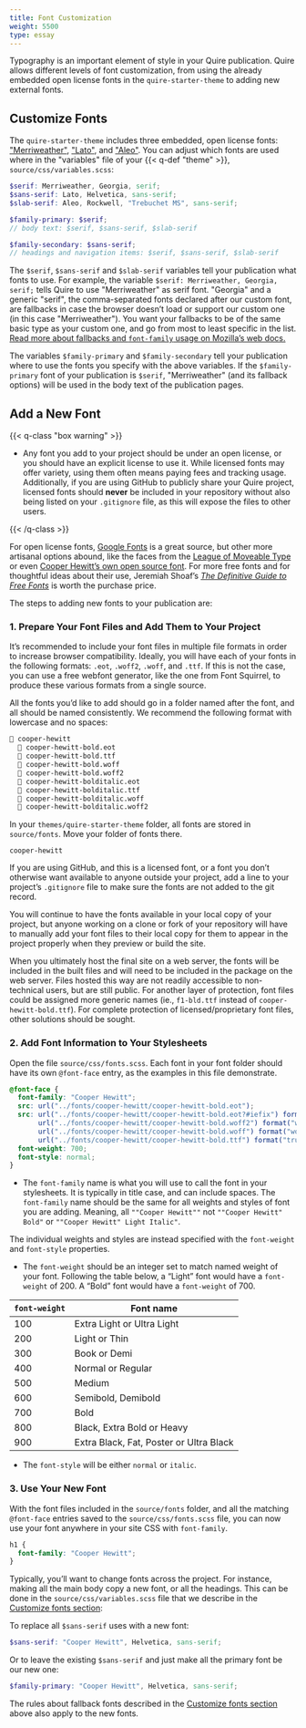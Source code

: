 ```yaml
---
title: Font Customization
weight: 5500
type: essay
---
```


Typography is an important element of style in your Quire publication. Quire allows different levels of font customization, from using the already embedded open license fonts in the `quire-starter-theme` to adding new external fonts.

## Customize Fonts

The `quire-starter-theme` includes three embedded, open license fonts: ["Merriweather"](https://fonts.google.com/specimen/Merriweather), ["Lato"](https://fonts.google.com/specimen/Lato), and ["Aleo"](http://www.fontfabric.com/aleo-free-font/). You can adjust which fonts are used where in the "variables" file of your {{< q-def "theme" >}}, `source/css/variables.scss`:

```scss
$serif: Merriweather, Georgia, serif;
$sans-serif: Lato, Helvetica, sans-serif;
$slab-serif: Aleo, Rockwell, "Trebuchet MS", sans-serif;

$family-primary: $serif;
// body text: $serif, $sans-serif, $slab-serif

$family-secondary: $sans-serif;
// headings and navigation items: $serif, $sans-serif, $slab-serif
```

The `$serif`, `$sans-serif` and  `$slab-serif` variables tell your publication what fonts to use. For example, the variable `$serif: Merriweather, Georgia, serif;` tells Quire to use "Merriweather" as serif font. "Georgia" and a generic "serif", the comma-separated fonts declared after our custom font, are fallbacks in case the browser doesn’t load or support our custom one (in this case "Merriweather"). You want your fallbacks to be of the same basic type as your custom one, and go from most to least specific in the list. [Read more about fallbacks and `font-family` usage on Mozilla’s web docs.](https://developer.mozilla.org/en-US/docs/Web/CSS/font-family)

The variables `$family-primary` and `$family-secondary` tell your publication where to use the fonts you specify with the above variables. If the `$family-primary` font of your publication is `$serif`, "Merriweather" (and its fallback options) will be used in the body text of the publication pages.

## Add a New Font

{{< q-class "box warning" >}}

- Any font you add to your project should be under an open license, or you should have an explicit license to use it. While licensed fonts may offer variety, using them often means paying fees and tracking usage. Additionally, if you are using GitHub to publicly share your Quire project, licensed fonts should **never** be included in your repository without also being listed on your `.gitignore` file, as this will expose the files to other users.

{{< /q-class >}}

For open license fonts, [Google Fonts](https://fonts.google.com/) is a great source, but other more artisanal options abound, like the faces from the [League of Moveable Type](https://www.theleagueofmoveabletype.com/) or even [Cooper Hewitt’s own open source font](https://www.cooperhewitt.org/open-source-at-cooper-hewitt/cooper-hewitt-the-typeface-by-chester-jenkins/). For more free fonts and for thoughtful ideas about their use, Jeremiah Shoaf’s [*The Definitive Guide to Free Fonts*](https://www.typewolf.com/free-fonts) is worth the purchase price.

The steps to adding new fonts to your publication are:

### 1. Prepare Your Font Files and Add Them to Your Project

It’s recommended to include your font files in multiple file formats in order to increase browser compatibility. Ideally, you will have each of your fonts in the following formats: `.eot`, `.woff2`, `.woff`, and `.ttf`. If this is not the case, you can use a free webfont generator, like the one from Font Squirrel, to produce these various formats from a single source.

All the fonts you’d like to add should go in a folder named after the font, and all should be named consistently. We recommend the following format with lowercase and no spaces:

```md
📁 cooper-hewitt
  📄 cooper-hewitt-bold.eot
  📄 cooper-hewitt-bold.ttf
  📄 cooper-hewitt-bold.woff
  📄 cooper-hewitt-bold.woff2
  📄 cooper-hewitt-bolditalic.eot
  📄 cooper-hewitt-bolditalic.ttf
  📄 cooper-hewitt-bolditalic.woff
  📄 cooper-hewitt-bolditalic.woff2
```

In your `themes/quire-starter-theme` folder, all fonts are stored in `source/fonts`. Move your folder of fonts there.

```
cooper-hewitt
```

If you are using GitHub, and this is a licensed font, or a font you don’t otherwise want available to anyone outside your project, add a line to your project’s `.gitignore` file to make sure the fonts are not added to the git record.

You will continue to have the fonts available in your local copy of your project, but anyone working on a clone or fork of your repository will have to manually add your font files to their local copy for them to appear in the project properly when they preview or build the site.

When you ultimately host the final site on a web server, the fonts will be included in the built files and will need to be included in the package on the web server. Files hosted this way are not readily accessible to non-technical users, but are still public. For another layer of protection, font files could be assigned more generic names (ie., `f1-bld.ttf` instead of `cooper-hewitt-bold.ttf`). For complete protection of licensed/proprietary font files, other solutions should be sought.

### 2. Add Font Information to Your Stylesheets

Open the file `source/css/fonts.scss`. Each font in your font folder should have its own `@font-face` entry, as the examples in this file demonstrate.

```css
@font-face {
  font-family: "Cooper Hewitt";
  src: url("../fonts/cooper-hewitt/cooper-hewitt-bold.eot");
  src: url("../fonts/cooper-hewitt/cooper-hewitt-bold.eot?#iefix") format("embedded-opentype"),
       url("../fonts/cooper-hewitt/cooper-hewitt-bold.woff2") format("woff2"),
       url("../fonts/cooper-hewitt/cooper-hewitt-bold.woff") format("woff"),
       url("../fonts/cooper-hewitt/cooper-hewitt-bold.ttf") format("truetype");
  font-weight: 700;
  font-style: normal;
}
```

- The `font-family` name is what you will use to call the font in your stylesheets. It is typically in title case, and can include spaces. The `font-family` name should be the same for all weights and styles of font you are adding. Meaning, all `""Cooper Hewitt""` not `""Cooper Hewitt" Bold"` or `""Cooper Hewitt" Light Italic"`.

The individual weights and styles are instead specified with the `font-weight` and `font-style` properties.

- The `font-weight` should be an integer set to match named weight of your font. Following the table below, a “Light” font would have a `font-weight` of 200. A “Bold” font would have a `font-weight` of 700.

| `font-weight` | Font name |
| --- | --- |
| 100 | Extra Light or Ultra Light |
| 200 | Light or Thin |
| 300 | Book or Demi |
| 400 | Normal or Regular |
| 500 | Medium |
| 600 | Semibold, Demibold |
| 700 | Bold |
| 800 | Black, Extra Bold or Heavy |
| 900 | Extra Black, Fat, Poster or Ultra Black |

- The `font-style` will be either `normal` or `italic`.

### 3. Use Your New Font

With the font files included in the `source/fonts` folder, and all the matching `@font-face` entries saved to the `source/css/fonts.scss` file, you can now use your font anywhere in your site CSS with `font-family`.

```css
h1 {
  font-family: "Cooper Hewitt";
}
```

Typically, you’ll want to change fonts across the project. For instance, making all the main body copy a new font, or all the headings. This can be done in the `source/css/variables.scss` file that we describe in the [Customize fonts section](#customizing-fonts):

To replace all `$sans-serif` uses with a new font:

```scss
$sans-serif: "Cooper Hewitt", Helvetica, sans-serif;
```

Or to leave the existing `$sans-serif` and just make all the primary font be our new one:

```scss
$family-primary: "Cooper Hewitt", Helvetica, sans-serif;
```

The rules about fallback fonts described in the [Customize fonts section](#customizing-fonts) above also apply to the new fonts.
